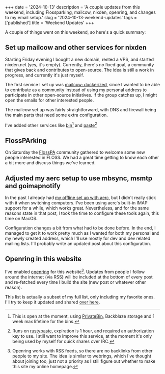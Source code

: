 +++
date = '2024-10-13'
description = 'A couple updates from this weekend, including Flossparking, mailcow, nixden, openring, and changes to my email setup.'
slug = '2024-10-13-weekend-updates'
tags = ['published']
title = 'Weekend Updates'
+++

A couple of things went on this weekend, so here's a quick summary:

## Set up mailcow and other services for nixden

Starting Friday evening I bought a new domain, rented a VPS, and started nixden.net (yes, it's empty). Currently, there's no fixed goal, a community that gives back and contributes to open-source. The idea is still a work in progress, and currently it's just myself.

The first service I set up was [mailcow: dockerized](https://mailcow.email/), since I wanted to be able to contribute as a community instead of using my personal address to participate in other open-source initiatives. If the group catches up, I might open the emails for other interested people.

The mailcow set up was fairly straightforward, with DNS and firewall being the main parts that need some extra configuration.

I've added other services like [bin](https://bin.nixden.net)[^1] and [paste](https://paste.nixden.net)[^2]

## FlossPArking

On Saturday the [FlossPA](https://floss-pa.net) community gathered to welcome some new people interested in FLOSS. We had a great time getting to know each other a bit more and discuss things we've learned.

## Adjusted my aerc setup to use mbsync, msmtp and goimapnotify

In the past I already had [my offline set up with aerc](https://www.betoissues.com/es/blog/correo-aerc-offline-gmail-maildir/), but I didn't really stick with it when switching computers. I've been using aerc's built-in IMAP support for a while, which works great. Nevertheless, and for the same reasons state in that post, I took the time to configure these tools again, this time on MacOS.

Configuration changes a bit from what had to be done before. In the end, I managed to get it to work pretty much as I wanted for both my personal and my newly created address, which I'll use mostly for dev and dev related mailing lists. I'll probably write an updated post about this configuration.

## Openring in this website

I've enabled [openring](https://sr.ht/~sircmpwn/openring/) for this website[^3]. Updates from people I follow around the internet (via RSS) will be included at the bottom of every post and re-fetched every time I build the site (new post or whatever other reason).

This list is actually a subset of my full list, only including my favorite ones. I'll try to keep it updated and shared [over here](/openring-links.txt).

[^1]: This is open at the moment, using [PrivateBin](https://privatebin.info/), Backblaze storage and 1 week max lifetime for the bins.

[^2]: Runs on [rustypaste](https://github.com/orhun/rustypaste), expiration is 1 hour, and required an authorization key to use. I still want to improve this service, at the moment it's only being used by myself for quick shares over IRC.

[^3]: Openring works with RSS feeds, so there are no backlinks from other people to my site. The idea is similar to webrings, which I've thought about joining too, just not a priority as I still figure out whether to make this site my online homepage.
